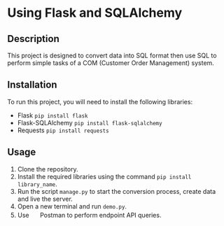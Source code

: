 # Using Flask and SQLAlchemy

## Description
This project is designed to convert data into SQL format then use SQL to perform simple tasks of a COM (Customer Order Management) system.

## Installation
To run this project, you will need to install the following libraries:

- Flask `pip install flask`
- Flask-SQLAlchemy `pip install flask-sqlalchemy`
- Requests `pip install requests`

## Usage
1. Clone the repository.
2. Install the required libraries using the command `pip install library_name`.
3. Run the script `manage.py` to start the conversion process, create data and live the server.
4. Open a new terminal and run `demo.py`.
5. Use <picture><img src = "https://149510500.v2.pressablecdn.com/wp-content/uploads/2021/05/Postman-removebg-preview.png" width = 17px></picture> Postman to perform endpoint API queries.
